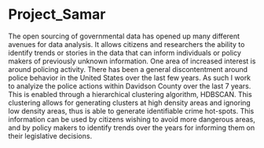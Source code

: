 # Project_Samar

The open sourcing of governmental data has opened up many different avenues for data analysis. It allows citizens and researchers the ability to identify trends or stories in the data that can inform individuals or policy makers of previously unknown information. One area of increased interest is around policing activity. There has been a general discontentment around police behavior in the United States over the last few years. As such I work to analyize the police actions within Davidson County over the last 7 years. This is enabled through a hierarchical clustering algorithm, HDBSCAN. This clustering allows for generating clusters at high density areas and ignoring low density areas, thus is able to generate identifiable crime hot-spots.  This information can be used by citizens wishing to avoid more dangerous areas, and by policy makers to identify trends over the years for informing them on their legislative decisions.
